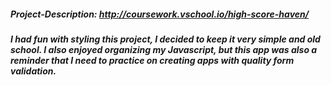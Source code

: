 ##### Project-Description: http://coursework.vschool.io/high-score-haven/
##### I had fun with styling this project, I decided to keep it very simple and old school. I also enjoyed organizing my Javascript, but this app was also a reminder that I need to practice on creating apps with quality form validation.